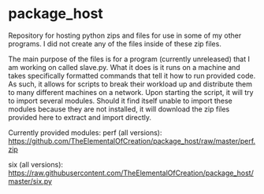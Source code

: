 # package_host
Repository for hosting python zips and files for use in some of my other programs. 
I did not create any of the files inside of these zip files. 

The main purpose of the files is for a program (currently unreleased) that I am working on called slave.py. What it does is it runs on a machine and takes specifically formatted commands that tell it how to run provided code. As such, it allows for scripts to break their workload up and distribute them to many different machines on a network. Upon starting the script, it will try to import several modules. Should it find itself unable to import these modules because they are not installed, it will download the zip files provided here to extract and import directly. 

Currently provided modules:
perf (all versions):
  https://github.com/TheElementalOfCreation/package_host/raw/master/perf.zip

six (all versions):
  https://raw.githubusercontent.com/TheElementalOfCreation/package_host/master/six.py
